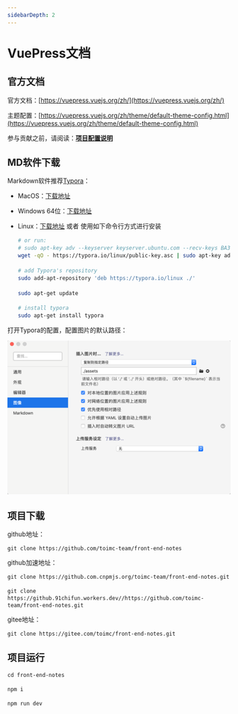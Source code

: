 ```yaml
---
sidebarDepth: 2
---
```


# VuePress文档

## 官方文档

官方文档：[https://vuepress.vuejs.org/zh/](https://vuepress.vuejs.org/zh/)

主题配置：[https://vuepress.vuejs.org/zh/theme/default-theme-config.html](https://vuepress.vuejs.org/zh/theme/default-theme-config.html)



参与贡献之前，请阅读：[**项目配置说明**](./01-配置说明.md)



## MD软件下载

Markdown软件推荐[Typora](https://typora.io/)：

- MacOS：[下载地址](https://typora.io/download/Typora.dmg)

- Windows 64位：[下载地址](https://typora.io/windows/typora-setup-x64.exe)

- Linux：[下载地址](https://typora.io/linux/Typora-linux-x64.tar.gz) 或者 使用如下命令行方式进行安装

  ```bash
  # or run:
  # sudo apt-key adv --keyserver keyserver.ubuntu.com --recv-keys BA300B7755AFCFAE
  wget -qO - https://typora.io/linux/public-key.asc | sudo apt-key add -
  
  # add Typora's repository
  sudo add-apt-repository 'deb https://typora.io/linux ./'
  
  sudo apt-get update
  
  # install typora
  sudo apt-get install typora
  ```

打开Typora的配置，配置图片的默认路径：

![image-20210501165104838](./assets/image-20210501165104838.png)





## 项目下载

github地址：

```
git clone https://github.com/toimc-team/front-end-notes
```

github加速地址：

```
git clone https://github.com.cnpmjs.org/toimc-team/front-end-notes.git

git clone https://github.91chifun.workers.dev//https://github.com/toimc-team/front-end-notes.git
```



gitee地址：

```
git clone https://gitee.com/toimc/front-end-notes.git
```



## 项目运行

```
cd front-end-notes

npm i

npm run dev
```

